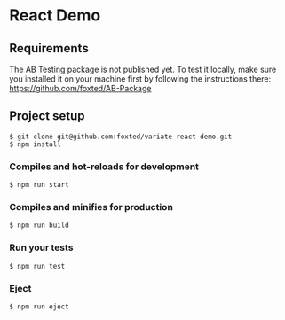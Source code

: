# React Demo

## Requirements

The AB Testing package is not published yet. To test it locally, make sure you installed it on your machine first by 
following the instructions there: https://github.com/foxted/AB-Package

## Project setup

```
$ git clone git@github.com:foxted/variate-react-demo.git
$ npm install
```

### Compiles and hot-reloads for development
```
$ npm run start
```

### Compiles and minifies for production
```
$ npm run build
```

### Run your tests
```
$ npm run test
```

### Eject
```
$ npm run eject
```
